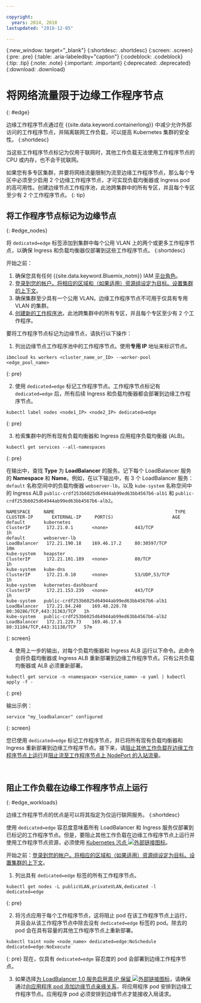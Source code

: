 ```yaml
---

copyright:
  years: 2014, 2018
lastupdated: "2018-12-05"

---
```


{:new_window: target="_blank"}
{:shortdesc: .shortdesc}
{:screen: .screen}
{:pre: .pre}
{:table: .aria-labeledby="caption"}
{:codeblock: .codeblock}
{:tip: .tip}
{:note: .note}
{:important: .important}
{:deprecated: .deprecated}
{:download: .download}



# 将网络流量限于边缘工作程序节点
{: #edge}

边缘工作程序节点通过在 {{site.data.keyword.containerlong}} 中减少允许外部访问的工作程序节点，并隔离联网工作负载，可以提高 Kubernetes 集群的安全性。
{:shortdesc}

当这些工作程序节点标记为仅用于联网时，其他工作负载无法使用工作程序节点的 CPU 或内存，也不会干扰联网。


如果您有多专区集群，并要将网络流量限制为流至边缘工作程序节点，那么每个专区中必须至少启用 2 个边缘工作程序节点，才可实现负载均衡器或 Ingress pod 的高可用性。创建边缘节点工作程序池，此池跨集群中的所有专区，并且每个专区至少有 2 个工作程序节点。
{: tip}

## 将工作程序节点标记为边缘节点
{: #edge_nodes}

将 `dedicated=edge` 标签添加到集群中每个公用 VLAN 上的两个或更多工作程序节点，以确保 Ingress 和负载均衡器仅部署到这些工作程序节点。
{:shortdesc}

开始之前：

1. 确保您具有任何 {{site.data.keyword.Bluemix_notm}} IAM [平台角色](cs_users.html#platform)。
2. [登录到您的帐户。将相应的区域和（如果适用）资源组设定为目标。设置集群的上下文](cs_cli_install.html#cs_cli_configure)。
3. 确保集群至少具有一个公用 VLAN。边缘工作程序节点不可用于仅具有专用 VLAN 的集群。
4. [创建新的工作程序池](cs_clusters.html#add_pool)，此池跨集群中的所有专区，并且每个专区至少有 2 个工作程序。

要将工作程序节点标记为边缘节点，请执行以下操作：

1. 列出边缘节点工作程序池中的工作程序节点。使用**专用 IP** 地址来标识节点。

  ```
  ibmcloud ks workers <cluster_name_or_ID> --worker-pool <edge_pool_name>
  ```
  {: pre}

2. 使用 `dedicated=edge` 标记工作程序节点。工作程序节点标记有 `dedicated=edge` 后，所有后续 Ingress 和负载均衡器都会部署到边缘工作程序节点。

  ```
  kubectl label nodes <node1_IP> <node2_IP> dedicated=edge
  ```
  {: pre}

3. 检索集群中的所有现有负载均衡器和 Ingress 应用程序负载均衡器 (ALB)。

  ```
  kubectl get services --all-namespaces
  ```
  {: pre}

  在输出中，查找 **Type** 为 **LoadBalancer** 的服务。记下每个 LoadBalancer 服务的 **Namespace** 和 **Name**。例如，在以下输出中，有 3 个 LoadBalancer 服务：`default` 名称空间中的负载均衡器 `webserver-lb`，以及 `kube-system` 名称空间中的 Ingress ALB `public-crdf253b6025d64944ab99ed63bb4567b6-alb1` 和 `public-crdf253b6025d64944ab99ed63bb4567b6-alb2`。

  ```
  NAMESPACE     NAME                                             TYPE           CLUSTER-IP       EXTERNAL-IP     PORT(S)                      AGE
  default       kubernetes                                       ClusterIP      172.21.0.1       <none>          443/TCP                      1h
  default       webserver-lb                                     LoadBalancer   172.21.190.18    169.46.17.2     80:30597/TCP                 10m
  kube-system   heapster                                         ClusterIP      172.21.101.189   <none>          80/TCP                       1h
  kube-system   kube-dns                                         ClusterIP      172.21.0.10      <none>          53/UDP,53/TCP                1h
  kube-system   kubernetes-dashboard                             ClusterIP      172.21.153.239   <none>          443/TCP                      1h
  kube-system   public-crdf253b6025d64944ab99ed63bb4567b6-alb1   LoadBalancer   172.21.84.248    169.48.228.78   80:30286/TCP,443:31363/TCP   1h
  kube-system   public-crdf253b6025d64944ab99ed63bb4567b6-alb2   LoadBalancer   172.21.229.73    169.46.17.6     80:31104/TCP,443:31138/TCP   57m
  ```
  {: screen}

4. 使用上一步的输出，对每个负载均衡器和 Ingress ALB 运行以下命令。此命令会将负载均衡器或 Ingress ALB 重新部署到边缘工作程序节点。只有公共负载均衡器或 ALB 必须重新部署。

  ```
  kubectl get service -n <namespace> <service_name> -o yaml | kubectl apply -f -
  ```
  {: pre}

  输出示例：

  ```
  service "my_loadbalancer" configured
  ```
  {: screen}

您已使用 `dedicated=edge` 标记工作程序节点，并已将所有现有负载均衡器和 Ingress 重新部署到边缘工作程序节点。接下来，请[阻止其他工作负载在边缘工作程序节点上运行](#edge_workloads)并[阻止流至工作程序节点上 NodePort 的入站流量](cs_network_policy.html#block_ingress)。

<br />


## 阻止工作负载在边缘工作程序节点上运行
{: #edge_workloads}

边缘工作程序节点的优点是可以将其指定为仅运行联网服务。
{:shortdesc}

使用 `dedicated=edge` 容忍度意味着所有 LoadBalancer 和 Ingress 服务仅部署到已标记的工作程序节点。但是，要阻止其他工作负载在边缘工作程序节点上运行并使用工作程序节点资源，必须使用 [Kubernetes 污点 ![外部链接图标](../icons/launch-glyph.svg "外部链接图标")](https://kubernetes.io/docs/concepts/configuration/taint-and-toleration/)。


开始之前：[登录到您的帐户。将相应的区域和（如果适用）资源组设定为目标。设置集群的上下文](cs_cli_install.html#cs_cli_configure)。

1. 列出具有 `dedicated=edge` 标签的所有工作程序节点。

  ```
  kubectl get nodes -L publicVLAN,privateVLAN,dedicated -l dedicated=edge
  ```
  {: pre}

2. 将污点应用于每个工作程序节点，这将阻止 pod 在该工作程序节点上运行，并且会从该工作程序节点中除去没有 `dedicated=edge` 标签的 pod。除去的 pod 会在具有容量的其他工作程序节点上重新部署。

  ```
  kubectl taint node <node_name> dedicated=edge:NoSchedule dedicated=edge:NoExecute
  ```
  {: pre}
现在，仅具有 `dedicated=edge` 容忍度的 pod 会部署到边缘工作程序节点。

3. 如果选择[为 LoadBalancer 1.0 服务启用源 IP 保留 ![外部链接图标](../icons/launch-glyph.svg "外部链接图标")](https://kubernetes.io/docs/tutorials/services/source-ip/#source-ip-for-services-with-typeloadbalancer)，请确保通过[向应用程序 pod 添加边缘节点亲缘关系](cs_loadbalancer.html#edge_nodes)，将应用程序 pod 安排到边缘工作程序节点。应用程序 pod 必须安排到边缘节点才能接收入局请求。

